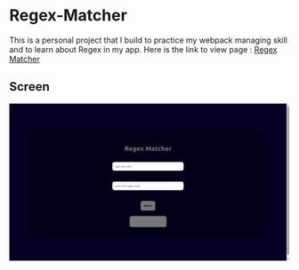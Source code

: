 # Regex-Matcher
This is a personal project that I build to practice my webpack managing skill and to learn about Regex in my app.
Here is the link to view page :
[Regex Matcher]()

## Screen 
![Screen-shot](./Screenshot.png)

